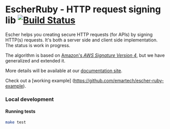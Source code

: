 EscherRuby - HTTP request signing lib [![Build Status](https://travis-ci.org/emartech/escher-ruby.svg?branch=master)](https://travis-ci.org/emartech/escher-ruby)
=====================================

Escher helps you creating secure HTTP requests (for APIs) by signing HTTP(s) requests. It's both a server side and client side implementation. The status is work in progress.

The algorithm is based on [Amazon's _AWS Signature Version 4_](http://docs.aws.amazon.com/AmazonS3/latest/API/sig-v4-authenticating-requests.html), but we have generalized and extended it.

More details will be available at our [documentation site](http://escherauth.io/).

Check out a [working example] (https://github.com/emartech/escher-ruby-example).

### Local development

#### Running tests

```bash
make test
```
